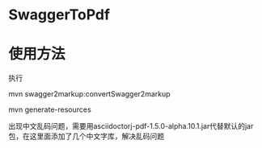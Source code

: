 # SwaggerToPdf

# 使用方法
执行

mvn swagger2markup:convertSwagger2markup

mvn generate-resources

出现中文乱码问题，需要用asciidoctorj-pdf-1.5.0-alpha.10.1.jar代替默认的jar包，在这里面添加了几个中文字库，解决乱码问题
